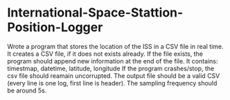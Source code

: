 # International-Space-Stattion-Position-Logger
Wrote a program that stores the location of the ISS in a CSV file in real time. 
It creates a CSV file, if it does not exists already. If the file exists, the program should append new information at the end of the file.
It contains: timestmap, datetime, latitude, longitude
If the program crashes/stop, the csv file should reamain uncorrupted.
The output file should be a valid CSV (every line is one log, first line is header).
The sampling frequency should be around 5s.
